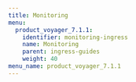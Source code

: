 ```yaml
---
title: Monitoring
menu:
  product_voyager_7.1.1:
    identifier: monitoring-ingress
    name: Monitoring
    parent: ingress-guides
    weight: 40
menu_name: product_voyager_7.1.1
---
```



